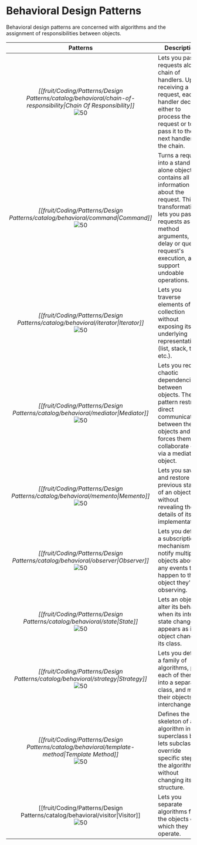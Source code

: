 # Behavioral Design Patterns

Behavioral design patterns are concerned with algorithms and the
assignment of responsibilities between objects.

|                                                                                                  Patterns                                                                                                  | Description                                                                                                                                                                                                                          |
|:----------------------------------------------------------------------------------------------------------------------------------------------------------------------------------------------------------:| ------------------------------------------------------------------------------------------------------------------------------------------------------------------------------------------------------------------------------------ |
| *[[fruit/Coding/Patterns/Design Patterns/catalog/behavioral/chain-of-responsibility\|Chain Of Responsibility]]*<br/>![50](https://refactoring.guru/images/patterns/cards/chain-of-responsibility-mini.png) | Lets you pass requests along a chain of handlers. Upon receiving a request, each handler decides either to process the request or to pass it to the next handler in the chain.                                                       |
|                         *[[fruit/Coding/Patterns/Design Patterns/catalog/behavioral/command\|Command]]*<br/>![50](https://refactoring.guru/images/patterns/cards/command-mini.png)                         | Turns a request into a stand-alone object that contains all information about the request. This transformation lets you pass requests as a method arguments, delay or queue a request\'s execution, and support undoable operations. |
|                       *[[fruit/Coding/Patterns/Design Patterns/catalog/behavioral/iterator\|Iterator]]*<br/>![50](https://refactoring.guru/images/patterns/cards/iterator-mini.png)                        | Lets you traverse elements of a collection without exposing its underlying representation (list, stack, tree, etc.).                                                                                                                 |
|                      *[[fruit/Coding/Patterns/Design Patterns/catalog/behavioral/mediator\|Mediator]]* <br/> ![50](https://refactoring.guru/images/patterns/cards/mediator-mini.png)                       | Lets you reduce chaotic dependencies between objects. The pattern restricts direct communications between the objects and forces them to collaborate only via a mediator object.                                                     |
|                         *[[fruit/Coding/Patterns/Design Patterns/catalog/behavioral/memento\|Memento]]*<br/>![50](https://refactoring.guru/images/patterns/cards/memento-mini.png)                         | Lets you save and restore the previous state of an object without revealing the details of its implementation.                                                                                                                       |
|                       *[[fruit/Coding/Patterns/Design Patterns/catalog/behavioral/observer\|Observer]]* <br/>![50](https://refactoring.guru/images/patterns/cards/observer-mini.png)                       | Lets you define a subscription mechanism to notify multiple objects about any events that happen to the object they\'re observing.                                                                                                   |
|                            *[[fruit/Coding/Patterns/Design Patterns/catalog/behavioral/state\|State]]*<br/>![50](https://refactoring.guru/images/patterns/cards/state-mini.png)                            | Lets an object alter its behavior when its internal state changes. It appears as if the object changed its class.                                                                                                                    |
|                       *[[fruit/Coding/Patterns/Design Patterns/catalog/behavioral/strategy\|Strategy]]*<br/>![50](https://refactoring.guru/images/patterns/cards/strategy-mini.png)                        | Lets you define a family of algorithms, put each of them into a separate class, and make their objects interchangeable.                                                                                                              |
|             *[[fruit/Coding/Patterns/Design Patterns/catalog/behavioral/template-method\|Template Method]]*<br/>![50](https://refactoring.guru/images/patterns/cards/template-method-mini.png)             | Defines the skeleton of an algorithm in the superclass but lets subclasses override specific steps of the algorithm without changing its structure.                                                                                  |
|                                                             [[fruit/Coding/Patterns/Design Patterns/catalog/behavioral/visitor\|Visitor]]<br/>![50](https://refactoring.guru/images/patterns/cards/visitor-mini.png)                                                             | Lets you separate algorithms from the objects on which they operate.                                                                                                                                                                 |

